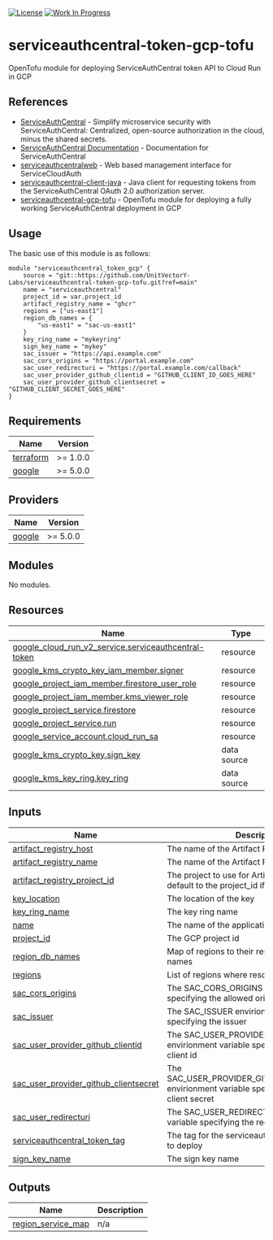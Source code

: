 [![License](https://img.shields.io/badge/License-Apache%202.0-blue.svg)](https://opensource.org/licenses/Apache-2.0) [![Work In Progress](https://img.shields.io/badge/Status-Work%20In%20Progress-yellow)](https://unitvectory-labs.github.io/uvy-labs-guide/bestpractices/status/#work-in-progress)

# serviceauthcentral-token-gcp-tofu

OpenTofu module for deploying ServiceAuthCentral token API to Cloud Run in GCP

## References

- [ServiceAuthCentral](https://github.com/UnitVectorY-Labs/ServiceAuthCentral) - Simplify microservice security with ServiceAuthCentral: Centralized, open-source authorization in the cloud, minus the shared secrets.
- [ServiceAuthCentral Documentation](https://unitvectory-labs.github.io/ServiceAuthCentral/) - Documentation for ServiceAuthCentral
- [serviceauthcentralweb](https://github.com/UnitVectorY-Labs/serviceauthcentralweb) - Web based management interface for ServiceCloudAuth
- [serviceauthcentral-client-java](https://github.com/UnitVectorY-Labs/serviceauthcentral-client-java) - Java client for requesting tokens from the ServiceAuthCentral OAuth 2.0 authorization server.
- [serviceauthcentral-gcp-tofu](https://github.com/UnitVectorY-Labs/serviceauthcentral-gcp-tofu) - OpenTofu module for deploying a fully working ServiceAuthCentral deployment in GCP

## Usage

The basic use of this module is as follows:

```hcl
module "serviceauthcentral_token_gcp" {
    source = "git::https://github.com/UnitVectorY-Labs/serviceauthcentral-token-gcp-tofu.git?ref=main"
    name = "serviceauthcentral"
    project_id = var.project_id
    artifact_registry_name = "ghcr"
    regions = ["us-east1"]
    region_db_names = {
        "us-east1" = "sac-us-east1"
    }
    key_ring_name = "mykeyring"
    sign_key_name = "mykey"
    sac_issuer = "https://api.example.com"
    sac_cors_origins = "https://portal.example.com"
    sac_user_redirecturi = "https://portal.example.com/callback"
    sac_user_provider_github_clientid = "GITHUB_CLIENT_ID_GOES_HERE"
    sac_user_provider_github_clientsecret = "GITHUB_CLIENT_SECRET_GOES_HERE"
}
```

<!-- BEGIN_TF_DOCS -->
## Requirements

| Name | Version |
|------|---------|
| <a name="requirement_terraform"></a> [terraform](#requirement\_terraform) | >= 1.0.0 |
| <a name="requirement_google"></a> [google](#requirement\_google) | >= 5.0.0 |

## Providers

| Name | Version |
|------|---------|
| <a name="provider_google"></a> [google](#provider\_google) | >= 5.0.0 |

## Modules

No modules.

## Resources

| Name | Type |
|------|------|
| [google_cloud_run_v2_service.serviceauthcentral-token](https://registry.terraform.io/providers/hashicorp/google/latest/docs/resources/cloud_run_v2_service) | resource |
| [google_kms_crypto_key_iam_member.signer](https://registry.terraform.io/providers/hashicorp/google/latest/docs/resources/kms_crypto_key_iam_member) | resource |
| [google_project_iam_member.firestore_user_role](https://registry.terraform.io/providers/hashicorp/google/latest/docs/resources/project_iam_member) | resource |
| [google_project_iam_member.kms_viewer_role](https://registry.terraform.io/providers/hashicorp/google/latest/docs/resources/project_iam_member) | resource |
| [google_project_service.firestore](https://registry.terraform.io/providers/hashicorp/google/latest/docs/resources/project_service) | resource |
| [google_project_service.run](https://registry.terraform.io/providers/hashicorp/google/latest/docs/resources/project_service) | resource |
| [google_service_account.cloud_run_sa](https://registry.terraform.io/providers/hashicorp/google/latest/docs/resources/service_account) | resource |
| [google_kms_crypto_key.sign_key](https://registry.terraform.io/providers/hashicorp/google/latest/docs/data-sources/kms_crypto_key) | data source |
| [google_kms_key_ring.key_ring](https://registry.terraform.io/providers/hashicorp/google/latest/docs/data-sources/kms_key_ring) | data source |

## Inputs

| Name | Description | Type | Default | Required |
|------|-------------|------|---------|:--------:|
| <a name="input_artifact_registry_host"></a> [artifact\_registry\_host](#input\_artifact\_registry\_host) | The name of the Artifact Registry repository | `string` | `"us-docker.pkg.dev"` | no |
| <a name="input_artifact_registry_name"></a> [artifact\_registry\_name](#input\_artifact\_registry\_name) | The name of the Artifact Registry repository | `string` | n/a | yes |
| <a name="input_artifact_registry_project_id"></a> [artifact\_registry\_project\_id](#input\_artifact\_registry\_project\_id) | The project to use for Artifact Registry. Will default to the project\_id if not set. | `string` | `null` | no |
| <a name="input_key_location"></a> [key\_location](#input\_key\_location) | The location of the key | `string` | `"global"` | no |
| <a name="input_key_ring_name"></a> [key\_ring\_name](#input\_key\_ring\_name) | The key ring name | `string` | n/a | yes |
| <a name="input_name"></a> [name](#input\_name) | The name of the application | `string` | `"serviceauthcentral"` | no |
| <a name="input_project_id"></a> [project\_id](#input\_project\_id) | The GCP project id | `string` | n/a | yes |
| <a name="input_region_db_names"></a> [region\_db\_names](#input\_region\_db\_names) | Map of regions to their respective database names | `map(string)` | n/a | yes |
| <a name="input_regions"></a> [regions](#input\_regions) | List of regions where resources will be created | `list(string)` | n/a | yes |
| <a name="input_sac_cors_origins"></a> [sac\_cors\_origins](#input\_sac\_cors\_origins) | The SAC\_CORS\_ORIGINS envirionment variable specifying the allowed origins | `string` | n/a | yes |
| <a name="input_sac_issuer"></a> [sac\_issuer](#input\_sac\_issuer) | The SAC\_ISSUER envirionment variable specifying the issuer | `string` | n/a | yes |
| <a name="input_sac_user_provider_github_clientid"></a> [sac\_user\_provider\_github\_clientid](#input\_sac\_user\_provider\_github\_clientid) | The SAC\_USER\_PROVIDER\_GITHUB\_CLIENTID envirionment variable specifying the GitHub client id | `string` | n/a | yes |
| <a name="input_sac_user_provider_github_clientsecret"></a> [sac\_user\_provider\_github\_clientsecret](#input\_sac\_user\_provider\_github\_clientsecret) | The SAC\_USER\_PROVIDER\_GITHUB\_CLIENTSECRET envirionment variable specifying the GitHub client secret | `string` | n/a | yes |
| <a name="input_sac_user_redirecturi"></a> [sac\_user\_redirecturi](#input\_sac\_user\_redirecturi) | The SAC\_USER\_REDIRECTURI envirionment variable specifying the redirect uri | `string` | n/a | yes |
| <a name="input_serviceauthcentral_token_tag"></a> [serviceauthcentral\_token\_tag](#input\_serviceauthcentral\_token\_tag) | The tag for the serviceauthcentral token image to deploy | `string` | `"dev"` | no |
| <a name="input_sign_key_name"></a> [sign\_key\_name](#input\_sign\_key\_name) | The sign key name | `string` | n/a | yes |

## Outputs

| Name | Description |
|------|-------------|
| <a name="output_region_service_map"></a> [region\_service\_map](#output\_region\_service\_map) | n/a |
<!-- END_TF_DOCS -->
